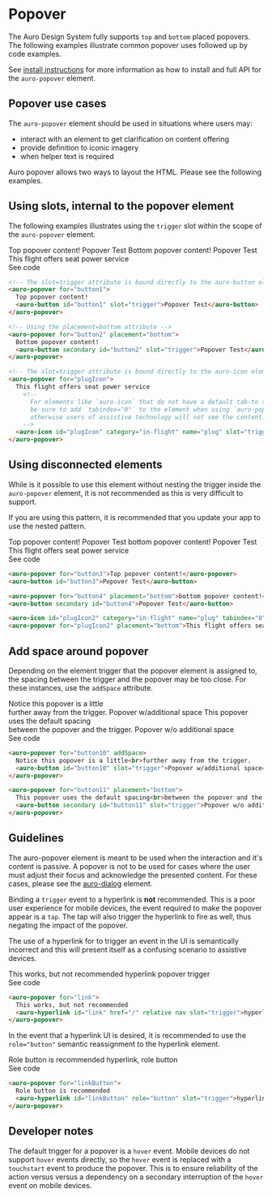 # Popover

The Auro Design System fully supports `top` and `bottom` placed popovers. The following examples illustrate common popover uses followed up by code examples.

See [install instructions](https://auro.alaskaair.com/components/auro/popover/install) for more information as how to install and full API for the `auro-popover` element.

## Popover use cases

The `auro-popover` element should be used in situations where users may:

* interact with an element to get clarification on content offering
* provide definition to iconic imagery
* when helper text is required

Auro popover allows two ways to layout the HTML. Please see the following examples.

## Using slots, internal to the popover element

The following examples illustrates using the `trigger` slot within the scope of the `auro-popover` element.

<div class="exampleWrapper">
  <auro-popover for="button1">
    Top popover content!
    <auro-button id="button1" slot="trigger">Popover Test</auro-button>
  </auro-popover>

  <auro-popover for="button2" placement="bottom">
    Bottom popover content!
    <auro-button secondary id="button2" slot="trigger">Popover Test</auro-button>
  </auro-popover>
  &nbsp;
  <auro-popover for="plugIcon">
    This flight offers seat power service
    <!--
      For elements like `auro-icon` that do not have a default tab-to state,
      be sure to add `tabindex="0"` to the element when using `auro-popover`
      otherwise users of assistive technology will not see the content.
    -->
    <auro-icon id="plugIcon" category="in-flight" name="plug" slot="trigger" tabindex="0"></auro-icon>
  </auro-popover>
</div>

<auro-accordion lowProfile justifyRight>
  <span slot="trigger">See code</span>

```html
<!-- The slot=trigger attribute is bound directly to the auro-button element  -->
<auro-popover for="button1">
  Top popover content!
  <auro-button id="button1" slot="trigger">Popover Test</auro-button>
</auro-popover>

<!-- Using the placement=bottom attribute -->
<auro-popover for="button2" placement="bottom">
  Bottom popover content!
  <auro-button secondary id="button2" slot="trigger">Popover Test</auro-button>
</auro-popover>

<!-- The slot=trigger attribute is bound directly to the auro-icon element  -->
<auro-popover for="plugIcon">
  This flight offers seat power service
    <!--
      For elements like `auro-icon` that do not have a default tab-to state,
      be sure to add `tabindex="0"` to the element when using `auro-popover`
      otherwise users of assistive technology will not see the content.
    -->
  <auro-icon id="plugIcon" category="in-flight" name="plug" slot="trigger" tabindex="0"></auro-icon>
</auro-popover>
```

</auro-accordion>

## Using disconnected elements

While is it possible to use this element without nesting the trigger inside the `auro-popover` element, it is not recommended as this is very difficult to support.

If you are using this pattern, it is recommended that you update your app to use the nested pattern.

<div class="exampleWrapper">
  <auro-popover for="button3">Top popover content!</auro-popover>
  <auro-button id="button3">Popover Test</auro-button>
  <auro-popover for="button4" placement="bottom">bottom popover content!</auro-popover>
  <auro-button secondary id="button4">Popover Test</auro-button>
  &nbsp;&nbsp;
  <auro-icon id="plugIcon2" category="in-flight" name="plug" tabindex="0"></auro-icon>
  <auro-popover for="plugIcon2" placement="bottom">This flight offers seat power service</auro-popover>
</div>

<auro-accordion lowProfile justifyRight>
  <span slot="trigger">See code</span>

```html
<auro-popover for="button3">Top popover content!</auro-popover>
<auro-button id="button3">Popover Test</auro-button>

<auro-popover for="button4" placement="bottom">bottom popover content!</auro-popover>
<auro-button secondary id="button4">Popover Test</auro-button>

<auro-icon id="plugIcon2" category="in-flight" name="plug" tabindex="0"></auro-icon>
<auro-popover for="plugIcon2" placement="bottom">This flight offers seat power service</auro-popover>
```

</auro-accordion>


## Add space around popover

Depending on the element trigger that the popover element is assigned to, the spacing between the trigger and the popover may be too close. For these instances, use the `addSpace` attribute.

<div class="exampleWrapper">
  <auro-popover for="button10" addSpace>
    Notice this popover is a little<br>further away from the trigger.
    <auro-button id="button10" slot="trigger">Popover w/additional space</auro-button>
  </auro-popover>

  <auro-popover for="button11" placement="bottom">
    This popover uses the default spacing<br>between the popover and the trigger.
    <auro-button secondary id="button11" slot="trigger">Popover w/o additional space</auro-button>
  </auro-popover>
</div>

<auro-accordion lowProfile justifyRight>
  <span slot="trigger">See code</span>

```html
<auro-popover for="button10" addSpace>
  Notice this popover is a little<br>further away from the trigger.
  <auro-button id="button10" slot="trigger">Popover w/additional space</auro-button>
</auro-popover>

<auro-popover for="button11" placement="bottom">
  This popover uses the default spacing<br>between the popover and the trigger.
  <auro-button secondary id="button11" slot="trigger">Popover w/o additional space</auro-button>
</auro-popover>

```
</auro-accordion>

## Guidelines

The auro-popover element is meant to be used when the interaction and it's content is passive. A popover is not to be used for cases where the user must adjust their focus and acknowledge the presented content. For these cases, please see the [auro-dialog](https://auro.alaskaair.com/components/auro/dialog) element.

Binding a `trigger` event to a hyperlink is **not** recommended. This is a poor user experience for mobile devices, the event required to make the popover appear is a `tap`. The tap will also trigger the hyperlink to fire as well, thus negating the impact of the popover.

The use of a hyperlink for to trigger an event in the UI is semantically incorrect and this will present itself as a confusing scenario to assistive devices.

<auro-alerts error noIcon>
  <div class="exampleWrapper">
    <auro-popover for="link">
      This works, but not recommended
      <auro-hyperlink id="link" href="/" relative nav slot="trigger">hyperlink popover trigger</auro-hyperlink>
    </auro-popover>
  </div>
</auro-alerts>

<auro-accordion lowProfile justifyRight>
  <span slot="trigger">See code</span>

```html
<auro-popover for="link">
  This works, but not recommended
  <auro-hyperlink id="link" href="/" relative nav slot="trigger">hyperlink popover trigger</auro-hyperlink>
</auro-popover>
```
</auro-accordion>

In the event that a hyperlink UI is desired, it is recommended to use the `role="button"` semantic reassignment to the hyperlink element.

<auro-alerts success noIcon>
  <div class="exampleWrapper">
    <auro-popover for="linkButton">
      Role button is recommended
      <auro-hyperlink id="linkButton" role="button" slot="trigger">hyperlink, role button</auro-hyperlink>
    </auro-popover>
  </div>
</auro-alerts>

<auro-accordion lowProfile justifyRight>
  <span slot="trigger">See code</span>

```html
<auro-popover for="linkButton">
  Role button is recommended
  <auro-hyperlink id="linkButton" role="button" slot="trigger">hyperlink, role button</auro-hyperlink>
</auro-popover>
```
</auro-accordion>

## Developer notes

The default trigger for a popover is a `hover` event. Mobile devices do not support `hover` events directly, so the `hover` event is replaced with a `touchstart` event to produce the popover. This is to ensure reliability of the action versus versus a dependency on a secondary interruption of the `hover` event on mobile devices.
